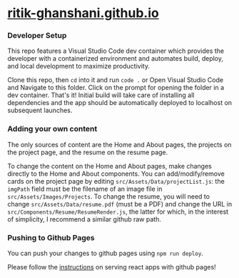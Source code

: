 # [ritik-ghanshani.github.io](https://ritik-ghanshani.github.io)

### Developer Setup

This repo features a Visual Studio Code dev container which provides the developer with a containerized environment and automates build, deploy, and local development to maximize productivity. 

Clone this repo, then `cd` into it and run `code .` or Open Visual Studio Code and Navigate to this folder. Click on the prompt for opening the folder in a dev container. That's it! Initial build will take care of installing all dependencies and the app should be automatically deployed to localhost on subsequent launches. 

### Adding your own content

The only sources of content are the Home and About pages, the projects on the project page, and the resume on the resume page.

To change the content on the Home and About pages, make changes directly to the Home and About components. You can add/modify/remove cards on the project page by editing `src/Assets/Data/projectList.js`: the `imgPath` field must be the filename of an image file in `src/Assets/Images/Projects`. To change the resume, you will need to change `src/Assets/Data/resume.pdf` (must be a PDF) and change the URL in `src/Components/Resume/ResumeRender.js`, the latter for which, in the interest of simplicity, I recommend a similar github raw path.

### Pushing to Github Pages

You can push your changes to github pages using `npm run deploy`.

Please follow the [instructions](https://create-react-app.dev/docs/deployment/#github-pages) on serving react apps with github pages!

